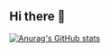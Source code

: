 ## Hi there 👋

[![Anurag's GitHub stats](https://github-readme-stats.vercel.app/api?username=Jouca&show=prs_merged,prs_merged_percentage&show_icons=true&theme=omni)](https://github.com/anuraghazra/github-readme-stats)
